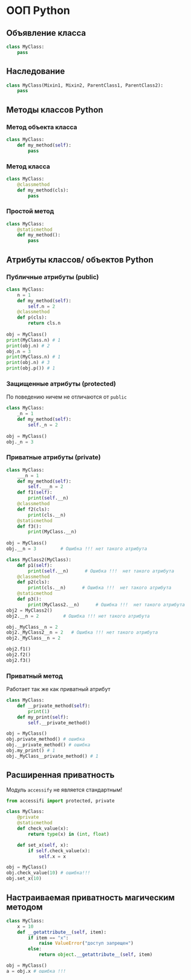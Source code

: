 
# ООП Python

## Объявление класса
```python
class MyClass:
	pass
```

## Наследование
```python
class MyClass(Mixin1, Mixin2, ParentClass1, ParentClass2):
	pass
```


## Методы классов Python

### Метод объекта класса
```python
class MyClass:
	def my_method(self):
		pass
```

### Метод класса
```python
class MyClass:
	@classmethod
	def my_method(cls):
		pass
```

### Простой метод
```python
class MyClass:
	@staticmethod
	def my_method():
		pass
```



## Атрибуты классов/ объектов Python

### Публичные атрибуты (public)
```python
class MyClass:
	n = 1
	def my_method(self):
		self.n = 2
	@classmethod
	def p(cls):
		return cls.n
		
obj = MyClass()
print(MyClass.n) # 1
print(obj.n) # 2
obj.n = 3
print(MyClass.n) # 1
print(obj.n) # 3
print(obj.p()) # 1
```

### Защищенные атрибуты (protected)
По поведению ничем не отличаются от `public`
```python
class MyClass:
	_n = 1
	def my_method(self):
		self._n = 2
		
obj = MyClass()
obj._n = 3		
```

### Приватные атрибуты (private)
```python
class MyClass:
	___n = 1
	def my_method(self):
		self.___n = 2
	def f1(self):
		print(self.__n)
	@classmethod
	def f2(cls):
		print(cls.__n)
	@staticmethod
	def f3():
		print(MyClass.__n)
		
obj = MyClass()
obj.__n = 3			# Ошибка !!! нет такого атрибута

class MyClass2(MyClass):
	def p1(self):
		print(self.__n)      # Ошибка !!!  нет такого атрибута
	@classmethod
	def p2(cls):
		print(cls.__n)      # Ошибка !!!  нет такого атрибута
	@staticmethod
	def p3():
		print(MyClass2.__n)      # Ошибка !!!  нет такого атрибута
obj2 = MyClass2()
obj2.__n = 2		 # Ошибка !!! нет такого атрибута

obj._MyClass__n = 2
obj2._MyClass2__n = 2   # Ошибка !!! нет такого атрибута
obj2._MyClass__n = 2

obj2.f1()
obj2.f2()
obj2.f3()
```

### Приватный метод
Работает так же как приватный атрибут
```python
class MyClass:
	def __private_method(self):
		print(1)
	def my_print(self):
		self.__private_method()

obj = MyClass()
obj.private_method() # ошибка
obj.__private_method() # ошибка
obj.my_print() # 1 
obj._MyClass__private_method() # 1
```

## Расширенная приватность
Модуль `accessify` не является стандартным!
```python
from accessifi import protected, private

class MyClass:
	@private
	@staticmethod
	def check_value(x):
		return type(x) in (int, float)

	def set_x(self, x):
		if self.check_value(x):
			self.x = x

obj = MyClass()
obj.check_value(10) # ошибка!!!
obj.set_x(10)
```

## Настраиваемая приватность магическим методом

```python
class MyClass:
	x = 10
	def __getattribute__(self, item):
		if item == "x":
			raise ValueError("доступ запрещен")
		else:
			return object.__getattribute__(self, item)

obj = MyClass()
a = obj.x # ошибка !!!
```
